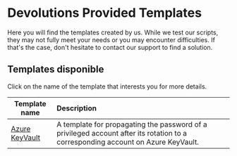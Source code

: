 ﻿# Devolutions Provided Templates

Here you will find the templates created by us. While we test our scripts, they may not fully meet your needs or you may encounter difficulties. If that's the case, don't hesitate to contact our support to find a solution.

## Templates disponible

Click on the name of the template that interests you for more details.

| Template name                        | Description                                                                                                                       |
|--------------------------------------|:----------------------------------------------------------------------------------------------------------------------------------|
| [Azure KeyVault](./AzureKeyVault.md) | A template for propagating the password of a privileged account after its rotation to a corresponding account on Azure KeyVault.  |